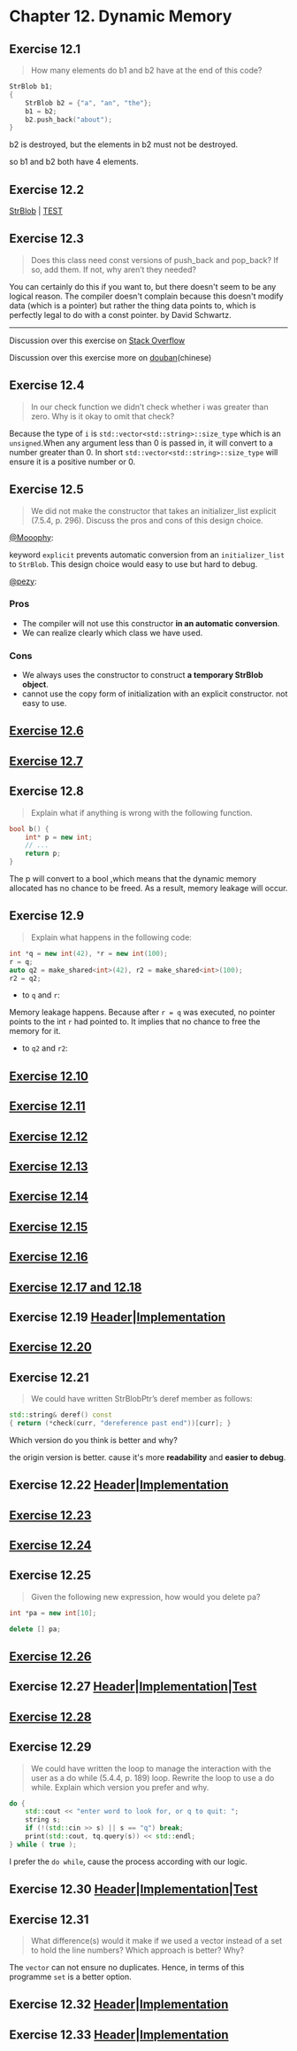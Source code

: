 # Chapter 12. Dynamic Memory

## Exercise 12.1

>How many elements do b1 and b2 have at the end of this code?

```cpp
StrBlob b1;
{
    StrBlob b2 = {"a", "an", "the"};
    b1 = b2;
    b2.push_back("about");
}
```

b2 is destroyed, but the elements in b2 must not be destroyed.

so b1 and b2 both have 4 elements.

## Exercise 12.2

[StrBlob](ex12_02.h) | [TEST](ex12_02_TEST.cpp)

## Exercise 12.3

>Does this class need const versions of push_back and pop_back? If so, add them. If not, why aren’t they needed?

You can certainly do this if you want to, but there doesn't seem to be any
logical reason. The compiler doesn't complain because this doesn't modify
data (which is a pointer) but rather the thing data points to, which is
perfectly legal to do with a const pointer. by David Schwartz.

-----

Discussion over this exercise on [Stack Overflow](http://stackoverflow.com/questions/20725190/operating-on-dynamic-memory-is-it-meaningful-to-overload-a-const-memeber-functi)

Discussion over this exercise more on [douban](http://www.douban.com/group/topic/61573279/)(chinese)

## Exercise 12.4

>In our check function we didn’t check whether i was greater than zero. Why is it okay to omit that check?

Because the type of `i` is `std::vector<std::string>::size_type` which
is an `unsigned`.When any argument less than 0 is passed in, it will convert
to a number greater than 0. In short `std::vector<std::string>::size_type`
will ensure it is a positive number or 0.

## Exercise 12.5

>We did not make the constructor that takes an initializer_list explicit (7.5.4, p. 296). Discuss the pros and cons of this design choice.

[@Mooophy](https://github.com/Mooophy):

keyword `explicit` prevents automatic conversion from an `initializer_list` to `StrBlob`.
This design choice would easy to use but hard to debug.

[@pezy](https://github.com/pezy):

### Pros

- The compiler will not use this constructor **in an automatic conversion**.
- We can realize clearly which class we have used.

### Cons

- We always uses the constructor to construct **a temporary StrBlob object**.
- cannot use the copy form of initialization with an explicit constructor. not easy to use.

## [Exercise 12.6](ex12_06.cpp)

## [Exercise 12.7](ex12_07.cpp)

## Exercise 12.8

>Explain what if anything is wrong with the following function.

```cpp
bool b() {
    int* p = new int;
    // ...
    return p;
}
```

The p will convert to a bool ,which means that the dynamic memory allocated has no chance to be freed. As a result, memory leakage will occur.

## Exercise 12.9

>Explain what happens in the following code:

```cpp
int *q = new int(42), *r = new int(100);
r = q;
auto q2 = make_shared<int>(42), r2 = make_shared<int>(100);
r2 = q2;
```

- to `q` and `r`:

Memory leakage happens. Because after `r = q` was executed, no pointer points to the int `r` had pointed to. It implies that no chance to free the memory for it.

- to `q2` and `r2`:

## [Exercise 12.10](ex12_10.cpp)

## [Exercise 12.11](ex12_11.cpp)

## [Exercise 12.12](ex12_12.cpp)

## [Exercise 12.13](ex12_13.cpp)

## [Exercise 12.14](ex12_14.cpp)

## [Exercise 12.15](ex12_15.cpp)

## [Exercise 12.16](ex12_16.cpp)

## [Exercise 12.17 and 12.18](ex12_17_18.cpp)

## Exercise 12.19 [Header](ex12_19.h)|[Implementation](ex12_19.cpp)

## [Exercise 12.20](ex12_20.cpp)

## Exercise 12.21

>We could have written StrBlobPtr’s deref member as follows:

```cpp
std::string& deref() const
{ return (*check(curr, "dereference past end"))[curr]; }
```

Which version do you think is better and why?

the origin version is better. cause it's more **readability** and **easier to debug**.

## Exercise 12.22 [Header](ex12_22.h)|[Implementation](ex12_22.cpp)

## [Exercise 12.23](ex12_23.cpp)

## [Exercise 12.24](ex12_24.cpp)

## Exercise 12.25

>Given the following new expression, how would you delete pa?

```cpp
int *pa = new int[10];
```

```cpp
delete [] pa;
```

## [Exercise 12.26](ex12_26.cpp)

## Exercise 12.27 [Header](ex12_27_30.h)|[Implementation](ex12_27_30.cpp)|[Test](ex12_27_30_TEST.cpp)

## [Exercise 12.28](ex12_28.cpp)

## Exercise 12.29

>We could have written the loop to manage the interaction with the user as a do while (5.4.4, p. 189) loop. Rewrite the loop to use a do while. Explain which version you prefer and why.

```cpp
do {
    std::cout << "enter word to look for, or q to quit: ";
    string s;
    if (!(std::cin >> s) || s == "q") break;
    print(std::cout, tq.query(s)) << std::endl;
} while ( true );
```

I prefer the `do while`, cause the process according with our logic.

## Exercise 12.30 [Header](ex12_27_30.h)|[Implementation](ex12_27_30.cpp)|[Test](ex12_27_30_TEST.cpp)

## Exercise 12.31

>What difference(s) would it make if we used a vector instead of a set to hold the line numbers? Which approach is better? Why?

The `vector` can not ensure no duplicates. Hence, in terms of this programme `set` is a better option.

## Exercise 12.32 [Header](ex12_32.h)|[Implementation](ex12_32.cpp)

## Exercise 12.33 [Header](ex12_33.h)|[Implementation](ex12_33.cpp)
